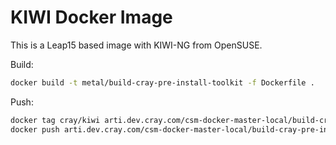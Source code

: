 # KIWI Docker Image

This is a Leap15 based image with KIWI-NG from OpenSUSE.

Build:
```bash
docker build -t metal/build-cray-pre-install-toolkit -f Dockerfile .
```

Push:
```bash
docker tag cray/kiwi arti.dev.cray.com/csm-docker-master-local/build-cray-pre-install-toolkit:latest
docker push arti.dev.cray.com/csm-docker-master-local/build-cray-pre-install-toolkit:latest
```

